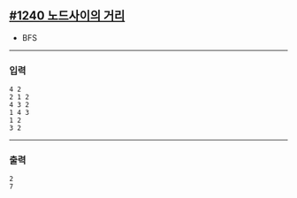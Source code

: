 [#1240 노드사이의 거리](https://www.acmicpc.net/problem/1240)
---

- BFS

---

### 입력
```
4 2
2 1 2
4 3 2
1 4 3
1 2
3 2
```

---
### 출력
```
2
7
```